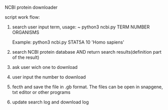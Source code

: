 NCBI protein downloader

script work flow:

1. search user input term, usage: ~ python3 ncbi.py TERM NUMBER ORGANISMS
    
    Example: python3 ncbi.py STAT5A 10 'Homo sapiens'

2. search NCBI protein database AND return search results(definition part of the result)

3. ask user wich one to download

4. user input the number to download

5. fecth and save the file in .gb format. The files can be open in snapgene, txt editor or other programs

6. update search log and download log

